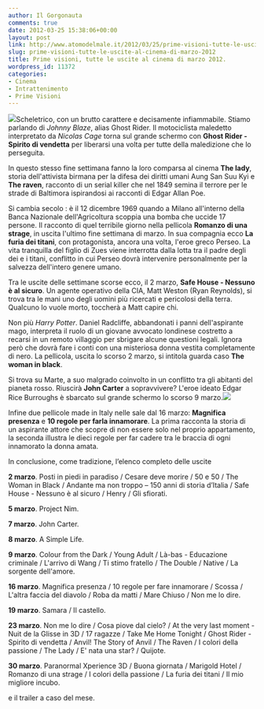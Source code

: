 ```yaml
---
author: Il Gorgonauta
comments: true
date: 2012-03-25 15:38:06+00:00
layout: post
link: http://www.atomodelmale.it/2012/03/25/prime-visioni-tutte-le-uscite-al-cinema-di-marzo-2012/
slug: prime-visioni-tutte-le-uscite-al-cinema-di-marzo-2012
title: Prime visioni, tutte le uscite al cinema di marzo 2012.
wordpress_id: 11372
categories:
- Cinema
- Intrattenimento
- Prime Visioni
---
```


[![](http://www.atomodelmale.it/wp-content/uploads/2012/03/Ghost-Rider-Spirito-di-vendetta-300x200.jpg)](http://www.atomodelmale.it/wp-content/uploads/2012/03/Ghost-Rider-Spirito-di-vendetta.jpg)Scheletrico, con un brutto carattere e decisamente infiammabile. Stiamo parlando di _Johnny Blaze_, alias Ghost Rider. Il motociclista maledetto interpretato da _Nicolas Cage_ torna sul grande schermo con **Ghost Rider - Spirito di vendetta** per liberarsi una volta per tutte della maledizione che lo perseguita.

In questo stesso fine settimana fanno la loro comparsa al cinema **The lady**, storia dell'attivista birmana per la difesa dei diritti umani Aung San Suu Kyi e **The raven**, racconto di un serial killer che nel 1849 semina il terrore per le strade di Baltimora ispirandosi ai racconti di Edgar Allan Poe.

Si cambia secolo : è il 12 dicembre 1969 quando a Milano all'interno della Banca Nazionale dell'Agricoltura scoppia una bomba che uccide 17 persone. Il racconto di quel terribile giorno nella pellicola **Romanzo di una strage**, in uscita l'ultimo fine settimana di marzo. In sua compagnia ecco **La furia dei titani**, con protagonista, ancora una volta, l'eroe greco Perseo. La vita tranquilla del figlio di Zues viene interrotta dalla lotta tra il padre degli dei e i titani, conflitto in cui Perseo dovrà intervenire personalmente per la salvezza dell'intero genere umano.


Tra le uscite delle settimane scorse ecco, il 2 marzo, **Safe House - Nessuno è al sicuro**. Un agente operativo della CIA, Matt Weston (Ryan Reynolds), si trova tra le mani uno degli uomini più ricercati e pericolosi della terra. Qualcuno lo vuole morto, toccherà a Matt capire chi.

Non più _Harry Potter_. Daniel Radcliffe, abbandonati i panni dell'aspirante mago, interpreta il ruolo di un giovane avvocato londinese costretto a recarsi in un remoto villaggio per sbrigare alcune questioni legali. Ignora però che dovrà fare i conti con una misteriosa donna vestita completamente di nero. La pellicola, uscita lo scorso 2 marzo, si intitola guarda caso **The woman in black**.

Si trova su Marte, a suo malgrado coinvolto in un conflitto tra gli abitanti del pianeta rosso. Riuscirà **John Carter** a sopravvivere? L'eroe ideato Edgar Rice Burroughs è sbarcato sul grande schermo lo scorso 9 marzo.[![](http://www.atomodelmale.it/wp-content/uploads/2012/03/magnifica-presenza-locandina-202x300.jpg)](http://www.atomodelmale.it/wp-content/uploads/2012/03/magnifica-presenza-locandina.jpg)

Infine due pellicole made in Italy nelle sale dal 16 marzo: **Magnifica presenza** e **10 regole per farla innamorare**. La prima racconta la storia di un aspirante attore che scopre di non essere solo nel proprio appartamento, la seconda illustra le dieci regole per far cadere tra le braccia di ogni innamorato la donna amata.


In conclusione, come tradizione, l’elenco completo delle uscite


**2 marzo**. Posti in piedi in paradiso / Cesare deve morire / 50 e 50 / The Woman in Black / Andante ma non troppo – 150 anni di storia d’Italia / Safe House - Nessuno è al sicuro / Henry / Gli sfiorati.

**5 marzo**. Project Nim.

**7 marzo**. John Carter.

**8 marzo**. A Simple Life.

**9 marzo**. Colour from the Dark / Young Adult / Là-bas - Educazione criminale / L'arrivo di Wang / Ti stimo fratello / The Double / Native / La sorgente dell'amore.

**16 marzo**. Magnifica presenza / 10 regole per fare innamorare / Scossa / L'altra faccia del diavolo / Roba da matti / Mare Chiuso / Non me lo dire.

**19 marzo**. Samara / Il castello.

**23 marzo**. Non me lo dire / Cosa piove dal cielo? / At the very last moment - Nuit de la Glisse in 3D / 17 ragazze / Take Me Home Tonight / Ghost Rider - Spirito di vendetta / Anvil! The Story of Anvil / The Raven / I colori della passione / The Lady / E' nata una star? / Quijote.

**30 marzo**. Paranormal Xperience 3D / Buona giornata / Marigold Hotel / Romanzo di una strage / I colori della passione / La furia dei titani / Il mio migliore incubo.


e il trailer a caso del mese.



